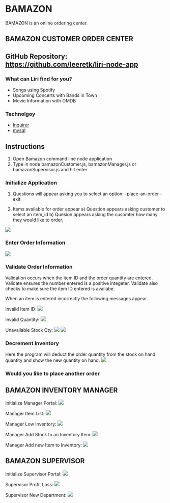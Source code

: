 # BAMAZON

BAMAZON is an online ordering center.

## BAMAZON CUSTOMER ORDER CENTER

## GitHub Repository: https://github.com/leeretk/liri-node-app

### What can Liri find for you?
* Songs using Spotify
* Upcoming Concerts with Bands in Town
* Movie Information with OMDB

### Technolgoy 
* [Inquirer](https://www.npmjs.com/package/inquirer)
* [mysql](https://www.npmjs.com/package/mysql)

## Instructions
1) Open Bamazon command line node application
2) Type in node bamazonCustomer.js, bamazonManager.js or bamazonSupervisor.js and hit enter


### Initialize Application
1) Questions will appear asking you to select an option:
    -place-an-order
    -exit

1) Items available for order appear
    a) Question appears asking customer to select an item_id
    b) Quesion appears asking the cusomter how many they would like to order.

![](https://github.com/leeretk/bamazon/blob/master/assets/images/customer_1_initialize.JPG)

### Enter Order Information
![](https://github.com/leeretk/bamazon/blob/master/assets/images/customer_2_enter_order.JPG)

### Validate Order Information
Validation occurs when the item ID and the order quantity are entered.  Validate ensures the number entered is a positive integeter.
Validate also checks to make sure the item ID entered is availabe.

When an item is entered incorrectly the following messages appear.

Invalid Item ID:
![](https://github.com/leeretk/bamazon/blob/master/assets/images/customer_3_itemid_validation.JPG)

Invalid Quantity:
![](https://github.com/leeretk/bamazon/blob/master/assets/images/customer_4_quantity_validation.JPG)

Unavailable Stock Qty:
![](https://github.com/leeretk/bamazon/blob/master/assets/images/customer_5_invalid_itemid_msg.JPG)
![](https://github.com/leeretk/bamazon/blob/master/assets/images/customer_6_stock_out_msg.JPG)


### Decrement Inventory
Here the program will deduct the order quantity from the stock on hand quantity and show the new quantity on hand.
![](https://github.com/leeretk/bamazon/blob/master/assets/images/customer_7_new_soh_qty.JPG)

### Would you like to place another order

## BAMAZON INVENTORY MANAGER
Initialize Manager Portal:
![](https://github.com/leeretk/bamazon/blob/master/assets/images/manager_initialize.JPG)

Manager Item List:
![](https://github.com/leeretk/bamazon/blob/master/assets/images/manager_itemlist.JPG)

Manager Low Inventory:
![](https://github.com/leeretk/bamazon/blob/master/assets/images/manager_lowInvetory.JPG)

Manager Add Stock to an Inventory Item:
![](https://github.com/leeretk/bamazon/blob/master/assets/images/manager_addstock.JPG)

Manager Add new Item to Inventory: 
![](https://github.com/leeretk/bamazon/blob/master/assets/images/manager_addproduct.JPG)

## BAMAZON SUPERVISOR
Initialize Supervisor Portal:
![](https://github.com/leeretk/bamazon/blob/master/assets/images/superviser_productsales.JPG)

Supervisor Profit Loss:
![](https://github.com/leeretk/bamazon/blob/master/assets/images/superviser_profitloss.JPG)

Supervisor New Department:
![](https://github.com/leeretk/bamazon/blob/master/assets/images/superviser_newdepartment.JPG)